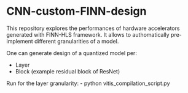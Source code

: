 # CNN-custom-FINN-design
This repository explores the performances of hardware accelerators generated with FINN-HLS framework. It allows to  authomatically  pre-implement different granularities of a model. 

One can generate design of a quantized model per:

  - Layer
  - Block (example residual block of ResNet)
  
  Run for the layer granularity:
    - python vitis_compilation_script.py

